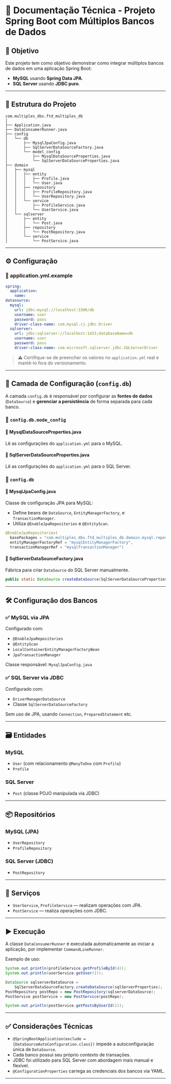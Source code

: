 # 📘 Documentação Técnica - Projeto Spring Boot com Múltiplos Bancos de Dados

## 📌 Objetivo

Este projeto tem como objetivo demonstrar como integrar múltiplos bancos de dados em uma aplicação Spring Boot:
- **MySQL** usando **Spring Data JPA**.
- **SQL Server** usando **JDBC puro**.

---

## 🧱 Estrutura do Projeto

```
com.multiples_dbs.ftd_multiples_db
│
├── Application.java
├── DataConsumerRunner.java
├── config
│   └── db
│       ├── MysqlJpaConfig.java
│       ├── SqlServerDataSourceFactory.java
│       └── model_config
│           ├── MysqlDataSourceProperties.java
│           └── SqlServerDataSourceProperties.java
├── domain
│   ├── mysql
│   │   ├── entity
│   │   │   ├── Profile.java
│   │   │   └── User.java
│   │   ├── repository
│   │   │   ├── ProfileRepository.java
│   │   │   └── UserRepository.java
│   │   └── service
│   │       ├── ProfileService.java
│   │       └── UserService.java
│   └── sqlserver
│       ├── entity
│       │   └── Post.java
│       ├── repository
│       │   └── PostRepository.java
│       └── service
│           └── PostService.java
```

---

## ⚙️ Configuração

### 🔹 application.yml.example

```yaml
spring:
  application:
    name:
datasource:
  mysql:
    url: jdbc:mysql://localhost:3306/db
    username: user
    password: pass
    driver-class-name: com.mysql.cj.jdbc.Driver
  sqlserver:
    url: jdbc:sqlserver://localhost:1433;databaseName=db
    username: user
    password: pass
    driver-class-name: com.microsoft.sqlserver.jdbc.SQLServerDriver
```

> ⚠️ Certifique-se de preencher os valores no `application.yml` real e mantê-lo fora do versionamento.

---

## 🧩 Camada de Configuração (`config.db`)

A camada `config.db` é responsável por configurar as **fontes de dados** (`DataSource`) e **gerenciar a persistência** de forma separada para cada banco.

### 📁 `config.db.mode_config`

#### 🔸 MysqlDataSourceProperties.java

Lê as configurações do `application.yml` para o MySQL.

#### 🔸 SqlServerDataSourceProperties.java

Lê as configurações do `application.yml` para o SQL Server.

### 📁 `config.db`

#### 🔹 MysqlJpaConfig.java

Classe de configuração JPA para MySQL:
- Define beans de `DataSource`, `EntityManagerFactory`, e `TransactionManager`.
- Utiliza `@EnableJpaRepositories` e `@EntityScan`.

```java
@EnableJpaRepositories(
  basePackages = "com.multiples_dbs.ftd_multiples_db.domain.mysql.repository",
  entityManagerFactoryRef = "mysqlEntityManagerFactory",
  transactionManagerRef = "mysqlTransactionManager")
```

#### 🔹 SqlServerDataSourceFactory.java

Fábrica para criar `DataSource` do SQL Server manualmente.

```java
public static DataSource createDataSource(SqlServerDataSourceProperties properties)
```

---

## 🛠 Configuração dos Bancos

### ✅ MySQL via JPA

Configurado com:
- `@EnableJpaRepositories`
- `@EntityScan`
- `LocalContainerEntityManagerFactoryBean`
- `JpaTransactionManager`

Classe responsável: `MysqlJpaConfig.java`

### ✅ SQL Server via JDBC

Configurado com:
- `DriverManagerDataSource`
- Classe `SqlServerDataSourceFactory`

Sem uso de JPA, usando `Connection`, `PreparedStatement` etc.

---

## 🗃️ Entidades

### MySQL

- `User` (com relacionamento `@ManyToOne` com `Profile`)
- `Profile`

### SQL Server

- `Post` (classe POJO manipulada via JDBC)

---

## 📦 Repositórios

### MySQL (JPA)
- `UserRepository`
- `ProfileRepository`

### SQL Server (JDBC)
- `PostRepository`

---

## 💼 Serviços

- `UserService`, `ProfileService` — realizam operações com JPA.
- `PostService` — realiza operações com JDBC.

---

## ▶️ Execução

A classe `DataConsumerRunner` é executada automaticamente ao iniciar a aplicação, por implementar `CommandLineRunner`.

Exemplo de uso:

```java
System.out.println(profileService.getProfileById(4));
System.out.println(userService.getUser(1));

DataSource sqlserverDataSource =
    SqlServerDataSourceFactory.createDataSource(sqlServerProperties);
PostRepository postRepo = new PostRepository(sqlserverDataSource);
PostService postService = new PostService(postRepo);

System.out.println(postService.getPostsByUserId(1));
```

---

## ✅ Considerações Técnicas

- `@SpringBootApplication(exclude = {DataSourceAutoConfiguration.class})` impede a autoconfiguração única de `DataSource`.
- Cada banco possui seu próprio contexto de transações.
- JDBC foi utilizado para SQL Server com abordagem mais manual e flexível.
- `@ConfigurationProperties` carrega as credenciais dos bancos via YAML.

---